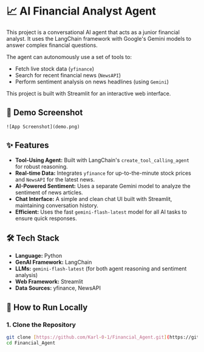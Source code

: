 # 📈 AI Financial Analyst Agent

This project is a conversational AI agent that acts as a junior financial analyst. It uses the LangChain framework with Google's Gemini models to answer complex financial questions.

The agent can autonomously use a set of tools to:
* Fetch live stock data (`yfinance`)
* Search for recent financial news (`NewsAPI`)
* Perform sentiment analysis on news headlines (using `Gemini`)

This project is built with Streamlit for an interactive web interface.

## 🤖 Demo Screenshot

`![App Screenshot](demo.png)`

## ✨ Features

* **Tool-Using Agent:** Built with LangChain's `create_tool_calling_agent` for robust reasoning.
* **Real-time Data:** Integrates `yfinance` for up-to-the-minute stock prices and `NewsAPI` for the latest news.
* **AI-Powered Sentiment:** Uses a separate Gemini model to analyze the sentiment of news articles.
* **Chat Interface:** A simple and clean chat UI built with Streamlit, maintaining conversation history.
* **Efficient:** Uses the fast `gemini-flash-latest` model for all AI tasks to ensure quick responses.

## 🛠️ Tech Stack

* **Language:** Python
* **GenAI Framework:** LangChain
* **LLMs:** `gemini-flash-latest` (for both agent reasoning and sentiment analysis)
* **Web Framework:** Streamlit
* **Data Sources:** yfinance, NewsAPI

## 🚀 How to Run Locally

### 1. Clone the Repository

```bash
git clone [https://github.com/Karl-0-1/Financial_Agent.git](https://github.com/Karl-0-1/Financial_Agent.git)
cd Financial_Agent
